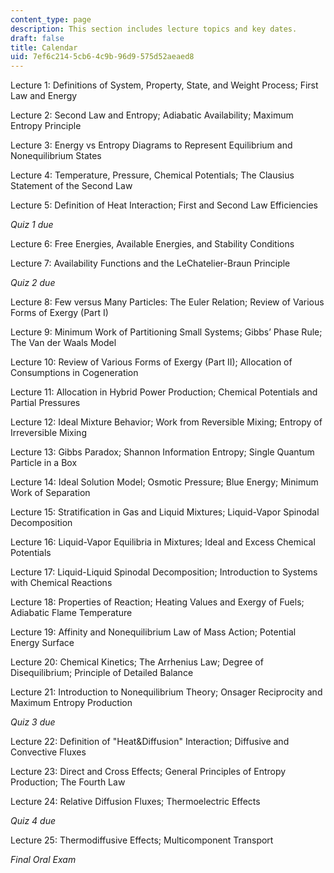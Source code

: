 ```yaml
---
content_type: page
description: This section includes lecture topics and key dates.
draft: false
title: Calendar
uid: 7ef6c214-5cb6-4c9b-96d9-575d52aeaed8
---
```

Lecture 1: Definitions of System, Property, State, and Weight Process; First Law and Energy 

Lecture 2: Second Law and Entropy; Adiabatic Availability; Maximum Entropy Principle

Lecture 3: Energy vs Entropy Diagrams to Represent Equilibrium and Nonequilibrium States

Lecture 4: Temperature, Pressure, Chemical Potentials; The Clausius Statement of the Second Law

Lecture 5: Definition of Heat Interaction; First and Second Law Efficiencies

*Quiz 1 due*

Lecture 6: Free Energies, Available Energies, and Stability Conditions

Lecture 7: Availability Functions and the LeChatelier-Braun Principle

*Quiz 2 due*

Lecture 8: Few versus Many Particles: The Euler Relation; Review of Various Forms of Exergy (Part I)

Lecture 9: Minimum Work of Partitioning Small Systems; Gibbs’ Phase Rule; The Van der Waals Model

Lecture 10: Review of Various Forms of Exergy (Part II); Allocation of Consumptions in Cogeneration

Lecture 11: Allocation in Hybrid Power Production; Chemical Potentials and Partial Pressures

Lecture 12: Ideal Mixture Behavior; Work from Reversible Mixing; Entropy of Irreversible Mixing

Lecture 13: Gibbs Paradox; Shannon Information Entropy; Single Quantum Particle in a Box

Lecture 14: Ideal Solution Model; Osmotic Pressure; Blue Energy; Minimum Work of Separation

Lecture 15: Stratification in Gas and Liquid Mixtures; Liquid-Vapor Spinodal Decomposition

Lecture 16: Liquid-Vapor Equilibria in Mixtures; Ideal and Excess Chemical Potentials

Lecture 17: Liquid-Liquid Spinodal Decomposition; Introduction to Systems with Chemical Reactions

Lecture 18: Properties of Reaction; Heating Values and Exergy of Fuels; Adiabatic Flame Temperature

Lecture 19: Affinity and Nonequilibrium Law of Mass Action; Potential Energy Surface

Lecture 20: Chemical Kinetics; The Arrhenius Law; Degree of Disequilibrium; Principle of Detailed Balance

Lecture 21: Introduction to Nonequilibrium Theory; Onsager Reciprocity and Maximum Entropy Production

*Quiz 3 due*

Lecture 22: Definition of "Heat&Diffusion" Interaction; Diffusive and Convective Fluxes

Lecture 23: Direct and Cross Effects; General Principles of Entropy Production; The Fourth Law

Lecture 24: Relative Diffusion Fluxes; Thermoelectric Effects

*Quiz 4 due*

Lecture 25: Thermodiffusive Effects; Multicomponent Transport 

*Final Oral Exam*
